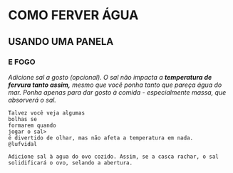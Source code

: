 
# COMO FERVER ÁGUA
## USANDO UMA PANELA
### E FOGO
 _Adicione sal a gosto (opcional). O sal não impacta a **temperatura de fervura tanto assim,** mesmo que você ponha tanto que pareça água do mar. Ponha apenas para dar gosto à comida - especialmente massa, que absorverá o sal._

    Talvez você veja algumas
    bolhas se 
    formarem quando 
    jogar o sal> 
    é divertido de olhar, mas não afeta a temperatura em nada.
    @lufvidal 
    
    Adicione sal à agua do ovo cozido. Assim, se a casca rachar, o sal solidificará o ovo, selando a abertura.
